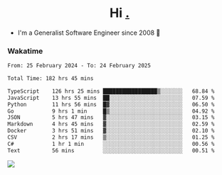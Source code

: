 <h1 align="center">Hi <a href="https://www.hackerrank.com/erasmosaraujo">.</a></h1>
 
- I'm a Generalist Software Engineer  since 2008 🚀
<!--  
<p align="left">
  <a href="https://github.com/erasmosoares/github-readme-stats">
    <img
      align="center"
      src="https://github-readme-stats.vercel.app/api/top-langs/?username=erasmosoares&theme=radical&layout=compact"
    />
  </a>
  <a href="https://github.com/erasmosoares/github-readme-stats">
    [![Harlok's WakaTime stats](https://github-readme-stats.vercel.app/api/wakatime?username=ffflabs)](https://github.com/anuraghazra/github-readme-stats)
  </a>
</p>

<!--
 ### Repo 
 
<p align="left">
 <a href="https://github.com/erasmosoares/github-readme-stats">
    <img
      align="center"
      height="165"
      src="https://github-readme-stats.vercel.app/api/pin?username=erasmosoares&repo=sample-node&title_color=fff&icon_color=f9f9f9&text_color=9f9f9f&bg_color=151515"
    />
  </a>
  <a href="https://github.com/erasmosoares/github-readme-stats">
    <img
      align="center"
      height="165"
      src="https://github-readme-stats.vercel.app/api/pin?username=erasmosoares&repo=sample-node&title_color=fff&icon_color=f9f9f9&text_color=9f9f9f&bg_color=151515"
    />
  </a>
</p>
-->

 ### Wakatime 

<!--START_SECTION:waka-->

```txt
From: 25 February 2024 - To: 24 February 2025

Total Time: 182 hrs 45 mins

TypeScript    126 hrs 25 mins █████████████████▒░░░░░░░   68.84 %
JavaScript    13 hrs 55 mins  ██░░░░░░░░░░░░░░░░░░░░░░░   07.59 %
Python        11 hrs 56 mins  █▓░░░░░░░░░░░░░░░░░░░░░░░   06.50 %
Go            9 hrs 1 min     █▒░░░░░░░░░░░░░░░░░░░░░░░   04.92 %
JSON          5 hrs 47 mins   ▓░░░░░░░░░░░░░░░░░░░░░░░░   03.15 %
Markdown      4 hrs 45 mins   ▓░░░░░░░░░░░░░░░░░░░░░░░░   02.59 %
Docker        3 hrs 51 mins   ▓░░░░░░░░░░░░░░░░░░░░░░░░   02.10 %
CSV           2 hrs 17 mins   ▒░░░░░░░░░░░░░░░░░░░░░░░░   01.25 %
C#            1 hr 1 min      ░░░░░░░░░░░░░░░░░░░░░░░░░   00.56 %
Text          56 mins         ░░░░░░░░░░░░░░░░░░░░░░░░░   00.51 %
```

<!--END_SECTION:waka-->

![](https://komarev.com/ghpvc/?username=erasmosoares&color=brightgreen)
